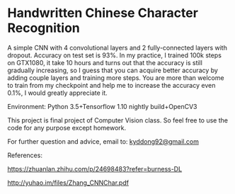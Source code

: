 # Handwritten Chinese Character Recognition

A simple CNN with 4 convolutional layers and 2 fully-connected layers with dropout. Accuracy on test set is 93%. In my practice, I trained 100k steps on GTX1080, it take 10 hours and turns out that the accuracy is still gradually increasing, so I guess that you can acquire better accuracy by adding couple layers and training more steps. You are more than welcome to train from my checkpoint and help me to increase the accuracy even 0.1%, I would greatly appreciate it.

Environment: Python 3.5+Tensorflow 1.10 nightly build+OpenCV3

This project is final project of Computer Vision class. So feel free to use the code for any purpose except homework.

For further question and advice, email to: kyddong92@gmail.com


References:

https://zhuanlan.zhihu.com/p/24698483?refer=burness-DL

http://yuhao.im/files/Zhang_CNNChar.pdf

